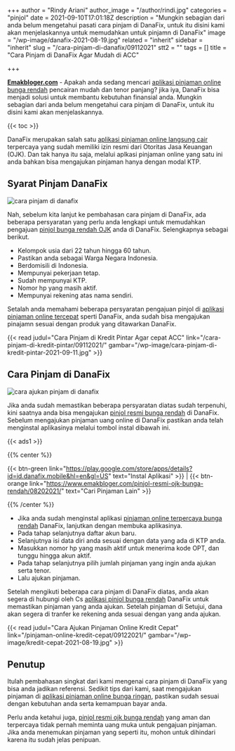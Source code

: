 +++
author = "Rindy Ariani"
author_image = "/author/rindi.jpg"
categories = "pinjol"
date = 2021-09-10T17:01:18Z
description = "Mungkin sebagian dari anda belum mengetahui pasati cara pinjam di DanaFix, untuk itu disini kami akan menjelaskannya untuk memudahkan untuk pinjamn di DanaFix"
image = "/wp-image/danafix-2021-08-19.jpg"
related = "inherit"
sidebar = "inherit"
slug = "/cara-pinjam-di-danafix/09112021"
stt2 = ""
tags = []
title = "Cara Pinjam di DanaFix Agar Mudah di ACC"

+++

[**Emakbloger.com**](/) - Apakah anda sedang mencari [aplikasi pinjaman online bunga rendah](https://www.emakbloger.com/aplikasi-pinjaman-online-bunga-rendah/08142021/) pencairan mudah dan tenor panjang? jika iya, DanaFix bisa menjadi solusi untuk membantu kebutuhan finansial anda. Mungkin sebagian dari anda belum mengetahui cara pinjam di DanaFix, untuk itu disini kami akan menjelaskannya.

{{< toc >}}

DanaFix merupakan salah satu [aplikasi pinjaman online langsung cair](https://www.emakbloger.com/aplikasi-pinjaman-online-langsung-cair/08152021/) terpercaya yang sudah memiliki izin resmi dari Otoritas Jasa Keuangan (OJK). Dan tak hanya itu saja, melalui aplkasi pinjaman online yang satu ini anda bahkan bisa mengajukan pinjaman hanya dengan modal KTP.

## Syarat Pinjam DanaFix

![cara pinjam di danafix](/wp-image/cara-pinjam-di-danafix-2021-09-10.jpg "cara pinjam di danafix")

Nah, sebelum kita lanjut ke pembahasan cara pinjam di DanaFix, ada beberapa persyaratan yang perlu anda lengkapi untuk memudahkan pengajuan [pinjol bunga rendah OJK](https://www.emakbloger.com/pinjol-bunga-rendah-ojk/08152021/) anda di DanaFix. Selengkapnya sebagai berikut.

- Kelompok usia dari 22 tahun hingga 60 tahun.
- Pastikan anda sebagai Warga Negara Indonesia.
- Berdomisili di Indonesia.
- Mempunyai pekerjaan tetap.
- Sudah mempunyai KTP.
- Nomor hp yang masih aktif.
- Mempunyai rekening atas nama sendiri.

Setalah anda memahami beberapa persyaratan pengajuan pinjol di [aplikasi pinjaman online tercepat](https://www.emakbloger.com/aplikasi-pinjaman-online-tercepat/08212021/) sperti DanaFix, anda sudah bisa mengajukan pinajamn sesuai dengan produk yang ditawarkan DanaFix.

{{< read judul="Cara Pinjam di Kredit Pintar Agar cepat ACC" link="/cara-pinjam-di-kredit-pintar/09112021/" gambar="/wp-image/cara-pinjam-di-kredit-pintar-2021-09-11.jpg" >}}

## Cara Pinjam di DanaFix

![cara ajukan pinjam di danafix](/wp-image/cara-ajukan-pinjam-di-danafix-2021-09-10.jpg "cara ajukan pinjam di danafix")

Jika anda sudah memastikan beberapa persyaratan diatas sudah terpenuhi, kini saatnya anda bisa mengajukan [pinjol resmi bunga rendah](https://www.emakbloger.com/pinjol-resmi-bunga-rendah/08152021/) di DanaFix. Sebelum mengajukan pinjaman uang online di DanaFix pastikan anda telah menginstal aplikasinya melalui tombol instal dibawah ini.

{{< ads1 >}}

{{% center %}}

{{< btn-green link="https://play.google.com/store/apps/details?id=id.danafix.mobile&hl=en&gl=US" text="Instal Aplikasi" >}} | {{< btn-orange link="https://www.emakbloger.com/pinjol-resmi-ojk-bunga-rendah/08202021/" text="Cari Pinjaman Lain" >}}

{{% /center %}}

- Jika anda sudah menginstal aplikasi [pinjaman online terpercaya bunga rendah](https://www.emakbloger.com/pinjaman-online-terpercaya-bunga-rendah/08162021/) DanaFix, lanjutkan dengan membuka aplikasinya.
- Pada tahap selanjutnya daftar akun baru.
- Selanjutnya isi data diri anda sesuai dengan data yang ada di KTP anda.
- Masukkan nomor hp yang masih aktif untuk menerima kode OPT, dan tunggu hingga akun aktif.
- Pada tahap selanjutnya pilih jumlah pinjaman yang ingin anda ajukan serta tenor.
- Lalu ajukan pinjaman.

Setelah mengikuti beberapa cara pinjam di DanaFix diatas, anda akan segera di hubungi oleh Cs [aplikasi pinjol bunga rendah](https://www.emakbloger.com/aplikasi-pinjol-bunga-rendah/08172021/) DanaFix untuk memastikan pinjaman yang anda ajukan. Setelah pinjaman di Setujui, dana akan segera di tranfer ke rekening anda sesuai dengan yang anda ajukan.

{{< read judul="Cara Ajukan Pinjaman Online Kredit Cepat" link="/pinjaman-online-kredit-cepat/09122021/" gambar="/wp-image/kredit-cepat-2021-08-19.jpg" >}}

## Penutup

Itulah pembahasan singkat dari kami mengenai cara pinjam di DanaFix yang bisa anda jadikan referensi. Sedikit tips dari kami, saat mengajukan pinjaman di [aplikasi pinjaman online bunga ringan](https://www.emakbloger.com/aplikasi-pinjaman-online-bunga-ringan/08192021/), pastikan sudah sesuai dengan kebutuhan anda serta kemampuan bayar anda.

Perlu anda ketahui juga, [pinjol resmi ojk bunga rendah](https://www.emakbloger.com/pinjol-resmi-ojk-bunga-rendah/08202021/) yang aman dan terpercaya tidak pernah meminta uang muka untuk pengajuan pinjaman. Jika anda menemukan pinjaman yang seperti itu, mohon untuk dihindari karena itu sudah jelas penipuan.
